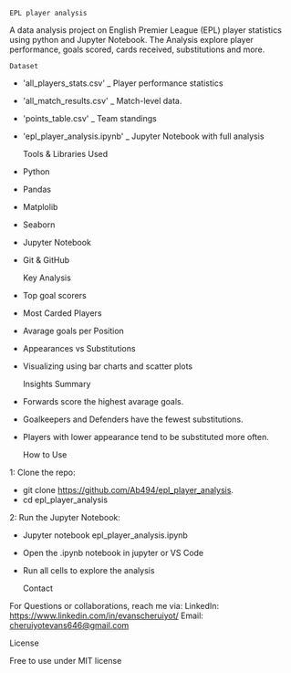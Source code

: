     EPL player analysis

A data analysis project on English Premier League (EPL) player statistics using python and Jupyter Notebook. The Analysis explore player performance, goals scored, cards received, substitutions and more.

    Dataset

- 'all_players_stats.csv' _ Player performance statistics
- 'all_match_results.csv' _ Match-level data.
- 'points_table.csv' _ Team standings
- 'epl_player_analysis.ipynb' _ Jupyter Notebook with full analysis

    Tools & Libraries Used

- Python
- Pandas
- Matplolib
- Seaborn
- Jupyter Notebook
- Git & GitHub

    Key Analysis

- Top goal scorers
- Most Carded Players
- Avarage goals per Position
- Appearances vs Substitutions
- Visualizing using bar charts and scatter plots

    Insights Summary

- Forwards score the highest avarage goals.
- Goalkeepers and Defenders have the fewest substitutions.
- Players with lower appearance tend to be substituted more often.

    How to Use

1: Clone the repo:

- git clone https://github.com/Ab494/epl_player_analysis.
- cd epl_player_analysis

2: Run the Jupyter Notebook:
 - Jupyter notebook epl_player_analysis.ipynb
 - Open the .ipynb notebook in jupyter or VS Code
 - Run all cells to explore the analysis

    Contact

For Questions or collaborations, reach me via:
   LinkedIn: https://www.linkedin.com/in/evanscheruiyot/
   Email: cheruiyotevans646@gmail.com

   License

Free to use under MIT license

     
